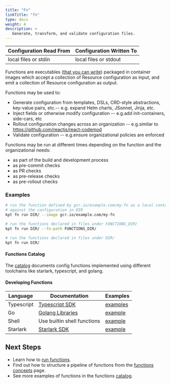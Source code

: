 ```yaml
---
title: "Fn"
linkTitle: "fn"
type: docs
weight: 4
description: >
   Generate, transform, and validate configuration files.
---
```

<!--mdtogo:Short
    Generate, transform, and validate configuration files.
-->

<!--mdtogo:Long-->
| Configuration Read From | Configuration Written To |
|-------------------------|--------------------------|
| local files or stdin    | local files or stdout    |

Functions are executables ([that you can write](#developing-functions))
packaged in container images which accept a collection of Resource
configuration as input, and emit a collection of Resource configuration as output.
<!--mdtogo-->

Functions may be used to:

* Generate configuration from templates, DSLs, CRD-style abstractions,
  key-value pairs, etc.-- e.g. expand Helm charts, JSonnet, Jinja, etc.
* Inject fields or otherwise modify configuration -- e.g.add init-containers,
  side-cars, etc
* Rollout configuration changes across an organization -- e.g.similar to
  <https://github.com/reactjs/react-codemod>
* Validate configuration -- e.g.ensure organizational policies are enforced

Functions may be run at different times depending on the function and
the organizational needs:

* as part of the build and development process
* as pre-commit checks
* as PR checks
* as pre-release checks
* as pre-rollout checks

### Examples
<!--mdtogo:Examples-->
```sh
# run the function defined by gcr.io/example.com/my-fn as a local container
# against the configuration in DIR
kpt fn run DIR/ --image gcr.io/example.com/my-fn
```

```sh
# run the functions declared in files under FUNCTIONS_DIR/
kpt fn run DIR/ --fn-path FUNCTIONS_DIR/
```

```sh
# run the functions declared in files under DIR/
kpt fn run DIR/
```
<!--mdtogo-->

#### Functions Catalog

The [catalog] documents config functions implemented using different toolchains
like starlark, typescript, and golang.

#### Developing Functions

| Language   | Documentation               | Examples                    |
|------------|-----------------------------|-----------------------------|
| Typescript | [Typescript SDK][sdk-ts]    | [examples][sdk-ts-examples] |
| Go         | [Golang Libraries][libs-go] | [example][golang-example]   |
| Shell      | Use builtin shell functions | [example][shell-example]    |
| Starlark   | [Starlark SDK][rt-starlark] | [example][starlark-example] |

## Next Steps

* Learn how to [run functions].
* Find out how to structure a pipeline of functions from the
  [functions concepts] page.
* See more examples of functions in the functions [catalog].

[sdk-ts]: ../../guides/producer/functions/ts/
[sdk-ts-examples]: https://github.com/GoogleContainerTools/kpt-functions-sdk/tree/master/ts/demo-functions/src
[catalog]: ../../guides/consumer/function/catalog/
[libs-go]: ../../guides/producer/functions/golang/
[rt-starlark]: ../../guides/producer/functions/starlark/
[golang-example]: https://github.com/kubernetes-sigs/kustomize/blob/master/functions/examples/template-go-nginx/image/main.go
[shell-example]: https://github.com/kubernetes-sigs/kustomize/blob/master/functions/examples/template-heredoc-cockroachdb/image/cockroachdb-template.sh
[starlark-example]: https://github.com/GoogleContainerTools/kpt-functions-catalog/blob/master/functions/starlark/set_namespace.star
[run functions]: ../../guides/consumer/function/
[functions concepts]: ../../concepts/functions/
